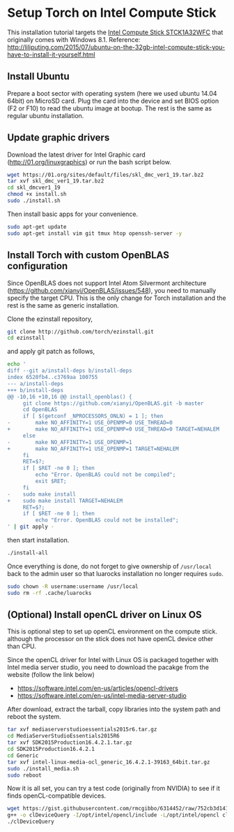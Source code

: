 # Setup Torch on Intel Compute Stick

This installation tutorial targets the [Intel Compute Stick STCK1A32WFC](http://www.intel.com/content/www/us/en/compute-stick/intel-compute-stick.html) that originally comes with Windows 8.1.
Reference: http://liliputing.com/2015/07/ubuntu-on-the-32gb-intel-compute-stick-you-have-to-install-it-yourself.html


## Install Ubuntu

Prepare a boot sector with operating system (here we used ubuntu 14.04 64bit) on MicroSD card.
Plug the card into the device and set BIOS option (F2 or F10) to read the ubuntu image at bootup.
The rest is the same as regular ubuntu installation.


## Update graphic drivers

Download the latest driver for Intel Graphic card (http://01.org/linuxgraphics) or run the bash script below.

```bash
wget https://01.org/sites/default/files/skl_dmc_ver1_19.tar.bz2
tar xvf skl_dmc_ver1_19.tar.bz2
cd skl_dmcver1_19
chmod +x install.sh
sudo ./install.sh
```

Then install basic apps for your convenience.

```bash
sudo apt-get update
sudo apt-get install vim git tmux htop openssh-server -y
```


## Install Torch with custom OpenBLAS configuration

Since OpenBLAS does not support Intel Atom Silvermont architecture (https://github.com/xianyi/OpenBLAS/issues/548),
you need to manually specify the target CPU.
This is the only change for Torch installation and the rest is the same as generic installation.

Clone the ezinstall repository,

```bash
git clone http://github.com/torch/ezinstall.git
cd ezinstall
```

and apply git patch as follows,

```bash
echo '
diff --git a/install-deps b/install-deps
index 6520fb4..c3769aa 100755
--- a/install-deps
+++ b/install-deps
@@ -10,16 +10,16 @@ install_openblas() {
     git clone https://github.com/xianyi/OpenBLAS.git -b master
     cd OpenBLAS
     if [ $(getconf _NPROCESSORS_ONLN) = 1 ]; then
-        make NO_AFFINITY=1 USE_OPENMP=0 USE_THREAD=0
+        make NO_AFFINITY=1 USE_OPENMP=0 USE_THREAD=0 TARGET=NEHALEM
     else
-        make NO_AFFINITY=1 USE_OPENMP=1
+        make NO_AFFINITY=1 USE_OPENMP=1 TARGET=NEHALEM
     fi
     RET=$?; 
     if [ $RET -ne 0 ]; then
         echo "Error. OpenBLAS could not be compiled";
         exit $RET;
     fi
-    sudo make install
+    sudo make install TARGET=NEHALEM
     RET=$?; 
     if [ $RET -ne 0 ]; then
         echo "Error. OpenBLAS could not be installed";
' | git apply -
```

then start installation.

```bash
./install-all
```

Once everything is done, do not forget to give ownership of `/usr/local` back to the admin user so that luarocks installation no longer requires `sudo`.

```bash
sudo chown -R username:username /usr/local
sudo rm -rf .cache/luarocks
```


## (Optional) Install openCL driver on Linux OS

This is optional step to set up openCL environment on the compute stick.
although the processor on the stick does not have openCL device other than CPU.

Since the openCL driver for Intel with Linux OS is packaged together with Intel media server studio,
you need to download the pacakge from the website (follow the link below)

 - https://software.intel.com/en-us/articles/opencl-drivers
 - https://software.intel.com/en-us/intel-media-server-studio

After download, extract the tarball, copy libraries into the system path and reboot the system.

```bash
tar xvf mediaserverstudioessentials2015r6.tar.gz
cd MediaServerStudioEssentials2015R6
tar xvf SDK2015Production16.4.2.1.tar.gz
cd SDK2015Production16.4.2.1
cd Generic
tar xvf intel-linux-media-ocl_generic_16.4.2.1-39163_64bit.tar.gz
sudo ./install_media.sh
sudo reboot
```

Now it is all set, you can try a test code (originally from NVIDIA) to see if it finds openCL-compatible devices.

```bash
wget https://gist.githubusercontent.com/rmcgibbo/6314452/raw/752cb3d14170fa7defb1ed37e3c2ce286248bb95/clDeviceQuery.cpp
g++ -o clDeviceQuery -I/opt/intel/opencl/include -L/opt/intel/opencl clDeviceQuery.cpp -lOpenCL
./clDeviceQuery
```
